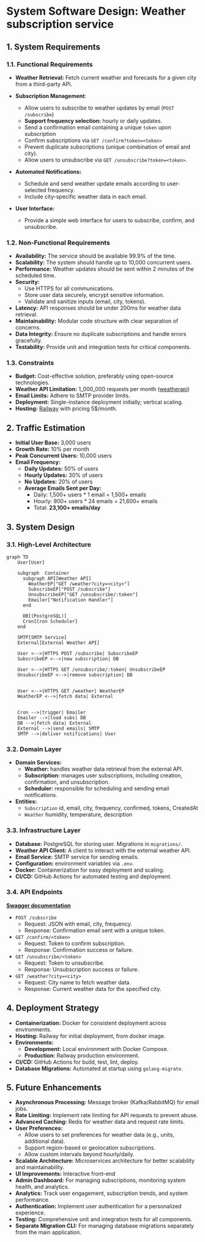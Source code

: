 # System Software Design: Weather subscription service

## 1. System Requirements

### 1.1. Functional Requirements
- **Weather Retrieval:** Fetch current weather and forecasts for a given city from a third-party API.
- **Subscription Management**:
  
  - Allow users to subscribe to weather updates by email (```POST /subscribe```)
  - **Support frequency selection:** hourly or daily updates.
  - Send a confirmation email containing a unique ```token``` upon subscription
  - Confirm subscriptions via ```GET /confirm?token=<token>```
  - Prevent duplicate subscriptions (unique combination of email and city).
  - Allow users to unsubscribe via ```GET /unsubscribe?token=<token>```.
- **Automated Notifications:**
  
  - Schedule and send weather update emails according to user-selected frequency. 
  - Include city-specific weather data in each email.
- **User Interface:**

    - Provide a simple web interface for users to subscribe, confirm, and unsubscribe.

### 1.2. Non-Functional Requirements

- **Availability:** The service should be available 99.9% of the time.
- **Scalability:** The system should handle up to 10,000 concurrent users.
- **Performance:** Weather updates should be sent within 2 minutes of the scheduled time.
- **Security:** 
  - Use HTTPS for all communications.
  - Store user data securely, encrypt sensitive information.
  - Validate and sanitize inputs (email, city, tokens).
- **Latency:** API responses should be under 200ms for weather data retrieval.
- **Maintainability:** Modular code structure with clear separation of concerns.
- **Data Integrity:** Ensure no duplicate subscriptions and handle errors gracefully.
- **Testability:** Provide unit and integration tests for critical components.

### 1.3. Constraints

- **Budget:** Cost-effective solution, preferably using open-source technologies.
- **Weather API Limitation:** 1_000_000 requests per month ([weatherapi](https://www.weatherapi.com/))
- **Email Limits:** Adhere to SMTP provider limits.
- **Deployment:** Single-instance deployment initially; vertical scaling.
- **Hosting:** [Railway](https://railway.com/) with pricing 5$/month.

## 2. Traffic Estimation

- **Initial User Base:** 3,000 users
- **Growth Rate:** 10% per month
- **Peak Concurrent Users:** 10,000 users
- **Email Frequency:**
  - **Daily Updates:** 50% of users
  - **Hourly Updates:** 30% of users
  - **No Updates:** 20% of users
  - **Average Emails Sent per Day:**
    - Daily: 1,500+ users * 1 email = 1,500+ emails
    - Hourly: 900+ users * 24 emails = 21,600+ emails
    - Total: **23,100+ emails/day**

## 3. System Design
### 3.1. High-Level Architecture
```mermaid
graph TD
    User[User]

    subgraph  Container
      subgraph API[Weather API]
        WeatherEP["GET /weather?city=<city>"]
        SubscribeEP["POST /subscribe"]
        UnsubscribeEP["GET /unsubscribe/:token"]
        Emailer["Notification Handler"]
      end

      DB[(PostgreSQL)]
      Cron[Cron Scheduler]
    end

    SMTP[SMTP Service]
    External[External Weather API]

    User <-->|HTTPS POST /subscribe| SubscribeEP
    SubscribeEP <-->|new subscription| DB

    User <-->|HTTPS GET /unsubscribe/:token| UnsubscribeEP
    UnsubscribeEP <-->|remove subscription| DB

    
    User <-->|HTTPS GET /weather| WeatherEP
    WeatherEP <-->|fetch data| External

  
    Cron -->|trigger| Emailer
    Emailer -->|load subs| DB
    DB -->|fetch data| External
    External -->|send emails| SMTP
    SMTP -->|deliver notifications| User
```

### 3.2. Domain Layer

- **Domain Services:**
  - **Weather:** handles weather data retrieval from the external API.
  - **Subscription:** manages user subscriptions, including creation, confirmation, and unsubscription.
  - **Scheduler:** responsible for scheduling and sending email notifications.
- **Entities:**
  - ```Subscription``` id, email, city, frequency, confirmed, tokens, CreatedAt 
  - ```Weather``` humidity, temperature, description

### 3.3. Infrastructure Layer

- **Database:** PostgreSQL for storing user. Migrations in ```migrations/```.
- **Weather API Client:** A client to interact with the external weather API.
- **Email Service:** SMTP service for sending emails.
- **Configuration:** environment variables via ```.env```.
- **Docker:** Containerization for easy deployment and scaling.
- **CI/CD:** GitHub Actions for automated testing and deployment.

### 3.4. API Endpoints

[**Swagger documentation**](/docs/swagger.yaml)

- ```POST /subscribe```
  - Request: JSON with email, city, frequency.
  - Response: Confirmation email sent with a unique token.
- ```GET /confirm/<token>```
  - Request: Token to confirm subscription.
  - Response: Confirmation success or failure.
- ```GET /unsubscribe/<token>```
  - Request: Token to unsubscribe.
  - Response: Unsubscription success or failure.
- ```GET /weather?city=<city>```
  - Request: City name to fetch weather data.
  - Response: Current weather data for the specified city.


## 4. Deployment Strategy

- **Containerization:** Docker for consistent deployment across environments.
- **Hosting:** Railway for initial deployment, from docker image.
- **Environments:** 
  - **Development:** Local environment with Docker Compose.
  - **Production:** Railway production environment.
- **CI/CD:** GitHub Actions for build, test, lint, deploy.
- **Database Migrations:** Automated at startup using ```golang-migrate```.

## 5. Future Enhancements

 - **Asynchronous Processing:** Message broker (Kafka/RabbitMQ) for email jobs.
 - **Rate Limiting:** Implement rate limiting for API requests to prevent abuse.
 - **Advanced Caching:** Redis for weather data and request rate limits. 
 - **User Preferences:**
   - Allow users to set preferences for weather data (e.g., units, additional data).
   - Support region-based or geolocation subscriptions.
   - Allow custom intervals beyond hourly/daily.
 - **Scalable Architecture:** Microservices architecture for better scalability and maintainability.
 - **UI Improvements:** Interactive front-end
 - **Admin Dashboard:** For managing subscriptions, monitoring system health, and analytics.
 - **Analytics:** Track user engagement, subscription trends, and system performance.
 - **Authentication:** Implement user authentication for a personalized experience.
 - **Testing:** Comprehensive unit and integration tests for all components.
 - **Separate Migration CLI:** For managing database migrations separately from the main application.

